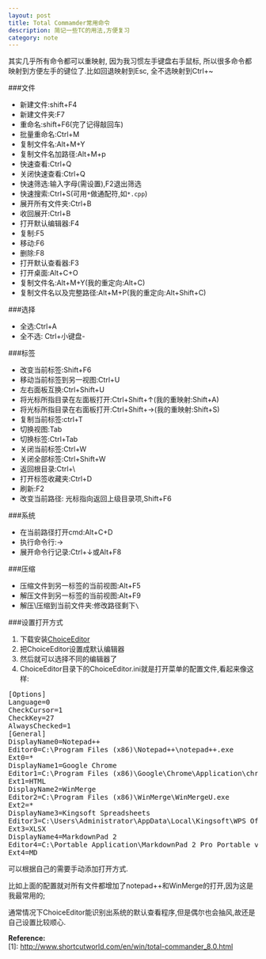 ```yaml
---
layout: post
title: Total Commamder常用命令
description: 简记一些TC的用法,方便复习
category: note
---
```


其实几乎所有命令都可以重映射, 因为我习惯左手键盘右手鼠标, 所以很多命令都映射到方便左手的键位了.比如回退映射到Esc, 全不选映射到Ctrl+~

###文件
- 新建文件:shift+F4
- 新建文件夹:F7
- 重命名:shift+F6(完了记得敲回车)
- 批量重命名:Ctrl+M
- 复制文件名:Alt+M+Y
- 复制文件名加路径:Alt+M+p
- 快速查看:Ctrl+Q
- 关闭快速查看:Ctrl+Q
- 快速筛选:输入字母(需设置),F2退出筛选
- 快速搜索:Ctrl+S(可用`*`做通配符,如`*.cpp`)
- 展开所有文件夹:Ctrl+B
- 收回展开:Ctrl+B
- 打开默认编辑器:F4
- 复制:F5
- 移动:F6
- 删除:F8
- 打开默认查看器:F3
- 打开桌面:Alt+C+O
- 复制文件名:Alt+M+Y(我的重定向:Alt+C)
- 复制文件名以及完整路径:Alt+M+P(我的重定向:Alt+Shift+C)

###选择
- 全选:Ctrl+A
- 全不选: Ctrl+小键盘-

###标签
- 改变当前标签:Shift+F6
- 移动当前标签到另一视图:Ctrl+U
- 左右面板互换:Ctrl+Shift+U
- 将光标所指目录在左面板打开:Ctrl+Shift+↑(我的重映射:Shift+A)
- 将光标所指目录在右面板打开:Ctrl+Shift+→(我的重映射:Shift+S)
- 复制当前标签:ctrl+T
- 切换视图:Tab
- 切换标签:Ctrl+Tab
- 关闭当前标签:Ctrl+W 
- 关闭全部标签:Ctrl+Shift+W
- 返回根目录:Ctrl+\
- 打开标签收藏夹:Ctrl+D
- 刷新:F2
- 改变当前路径: 光标指向返回上级目录项,Shift+F6

###系统
- 在当前路径打开cmd:Alt+C+D
- 执行命令行:→
- 展开命令行记录:Ctrl+↓或Alt+F8

###压缩
- 压缩文件到另一标签的当前视图:Alt+F5
- 解压文件到另一标签的当前视图:Alt+F9
- 解压\压缩到当前文件夹:修改路径剩下`\`

###设置打开方式
1. 下载安装[ChoiceEditor][1]
2. 把ChoiceEditor设置成默认编辑器
3. 然后就可以选择不同的编辑器了
4. ChoiceEditor目录下的ChoiceEditor.ini就是打开菜单的配置文件,看起来像这样:
<pre>
[Options]
Language=0
CheckCursor=1
CheckKey=27
AlwaysChecked=1
[General]
DisplayName0=Notepad++ 
Editor0=C:\Program Files (x86)\Notepad++\notepad++.exe
Ext0=*
DisplayName1=Google Chrome
Editor1=C:\Program Files (x86)\Google\Chrome\Application\chrome.exe
Ext1=HTML
DisplayName2=WinMerge
Editor2=C:\Program Files (x86)\WinMerge\WinMergeU.exe
Ext2=*
DisplayName3=Kingsoft Spreadsheets
Editor3=C:\Users\Administrator\AppData\Local\Kingsoft\WPS Office\9.1.0.4843\office6\et.exe
Ext3=XLSX
DisplayName4=MarkdownPad 2
Editor4=C:\Portable Application\MarkdownPad 2 Pro Portable v2.4.3.39518\MarkdownPad2.exe
Ext4=MD
</pre>

可以根据自己的需要手动添加打开方式.

比如上面的配置就对所有文件都增加了notepad++和WinMerge的打开,因为这是我最常用的;

通常情况下ChoiceEditor能识别出系统的默认查看程序,但是偶尔也会抽风,故还是自己设置比较顺心.

[1]:http://www.totalcmd.net/plugring/ChoiceEditor_patched.html

**Reference:**  
\[1]: http://www.shortcutworld.com/en/win/total-commander_8.0.html